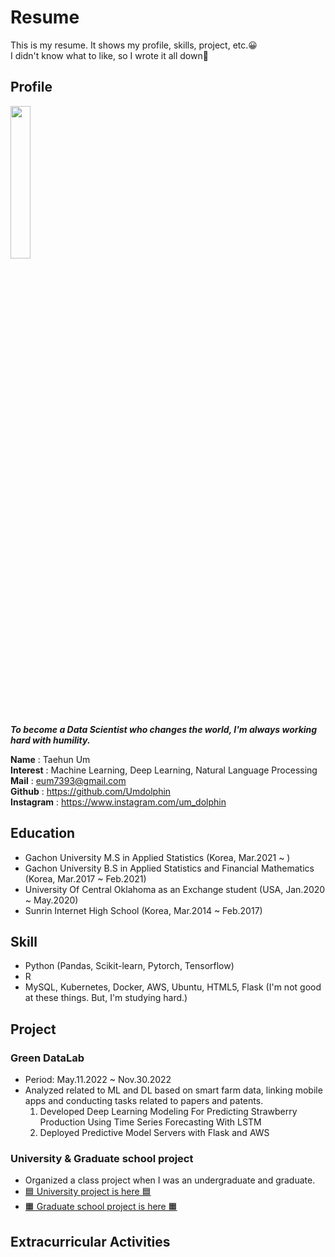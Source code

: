 # Resume
This is my resume. It shows my profile, skills, project, etc.😀  
I didn't know what to like, so I wrote it all down🤭

## Profile

<img src="https://github.com/Umdolphin/Taehun_Resume/blob/main/Image/Profile.jpg" width="25%" height="25%"/>

***To become a Data Scientist who changes the world, I'm always working hard with humility.***

 **Name** : Taehun Um  
 **Interest** : Machine Learning, Deep Learning, Natural Language Processing  
 **Mail** : eum7393@gmail.com  
 **Github** : https://github.com/Umdolphin  
 **Instagram** : https://www.instagram.com/um_dolphin

## Education

- Gachon University M.S in Applied Statistics (Korea, Mar.2021 ~ )
- Gachon University B.S in Applied Statistics and Financial Mathematics (Korea, Mar.2017 ~ Feb.2021)
- University Of Central Oklahoma as an Exchange student (USA, Jan.2020 ~ May.2020)
- Sunrin Internet High School (Korea, Mar.2014 ~ Feb.2017)

## Skill
- Python (Pandas, Scikit-learn, Pytorch, Tensorflow)  
- R  
- MySQL, Kubernetes, Docker, AWS, Ubuntu, HTML5, Flask (I'm not good at these things. But, I'm studying hard.) 

## Project
### **Green DataLab**
- Period: May.11.2022 ~ Nov.30.2022  
- Analyzed related to ML and DL based on smart farm data, linking mobile apps and conducting tasks related to papers and patents.  
  1. Developed Deep Learning Modeling For Predicting Strawberry Production Using Time Series Forecasting With LSTM
  2. Deployed Predictive Model Servers with Flask and AWS

### **University & Graduate school project**
- Organized a class project when I was an undergraduate and graduate.
- [🟦 University project is here 🟦](https://github.com/Umdolphin/University_project.git)  
- [🟧 Graduate school project is here 🟧](https://github.com/Umdolphin/Graduate-school_project.git)  

## Extracurricular Activities

